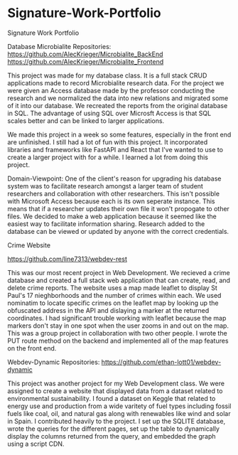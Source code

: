# Signature-Work-Portfolio
Signature Work Portfolio

Database Microbialite
Repositories:
https://github.com/AlecKrieger/Microbialite_BackEnd
https://github.com/AlecKrieger/Microbialite_Frontend

This project was made for my database class. It is a full stack CRUD applications made to record Microbialite research data. For the project we were given an Access database made by the professor conducting the research and we normalized the data into new relations and migrated some of it into our database. We recreated the reports from the original database in SQL. The advantage of using SQL over Microsft Access is that SQL scales better and can be linked to larger applications.

We made this project in a week so some features, especially in the front end are unfinished. I still had a lot of fun with this project. It incorporated libraries and frameworks like FastAPI and React that I've wanted to use to create a larger project with for a while. I learned a lot from doing this project.

Domain-Viewpoint: One of the client's reason for upgrading his database system was to facilitate research amongst a larger team of student researchers and collaboration with other researchers. This isn't possible with Microsoft Access because each is its own seperate instance. This means that if a researcher updates their own file it won't propogate to other files. We decided to make a web application because it seemed like the easiest way to facilitate information sharing. Research added to the database can be viewed or updated by anyone with the correct credentials.

Crime Website

https://github.com/line7313/webdev-rest

This was our most recent project in Web Development. We recieved a crime database and created a full stack web application that can create, read, and delete crime reports. The website uses a map made leaflet to display St Paul's 17 nieghborhoods and the number of crimes within each. We used nominatim to locate specific crimes on the leaflet map by looking up the obfuscated address in the API and dislaying a marker at the returned coordinates. I had significant trouble working with leaflet because the map markers don't stay in one spot when the user zooms in and out on the map. This was a group project in collaboration with two other people. I wrote the PUT route method on the backend and implemented all of the map features on the front end.

Webdev-Dynamic
Repositories: https://github.com/ethan-lott01/webdev-dynamic

This project was another project for my Web Development class. We were assigned to create a website that displayed data from a dataset related to environmental sustainability. I found a dataset on Keggle that related to energy use and production from a wide varitety of fuel types including fossil fuels like coal, oil, and natural gas along with renewables like wind and solar in Spain. I contributed heavily to the project. I set up the SQLITE database, wrote the queries for the different pages, set up the table to dynamically display the columns returned from the query, and embedded the graph using a script CDN.
